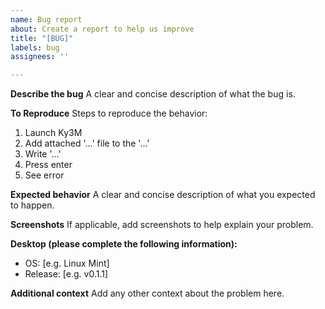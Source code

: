 ```yaml
---
name: Bug report
about: Create a report to help us improve
title: "[BUG]"
labels: bug
assignees: ''

---
```


**Describe the bug**
A clear and concise description of what the bug is.

**To Reproduce**
Steps to reproduce the behavior:
1. Launch Ky3M
2. Add attached '...' file to the '...'
3. Write '...'
4. Press enter
5. See error

**Expected behavior**
A clear and concise description of what you expected to happen.

**Screenshots**
If applicable, add screenshots to help explain your problem.

**Desktop (please complete the following information):**
 - OS: [e.g. Linux Mint]
 - Release: [e.g. v0.1.1]

**Additional context**
Add any other context about the problem here.
